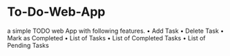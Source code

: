 # To-Do-Web-App
a simple TODO web App with following features. • Add Task • Delete Task • Mark as Completed • List of Tasks • List of Completed Tasks • List of Pending Tasks
